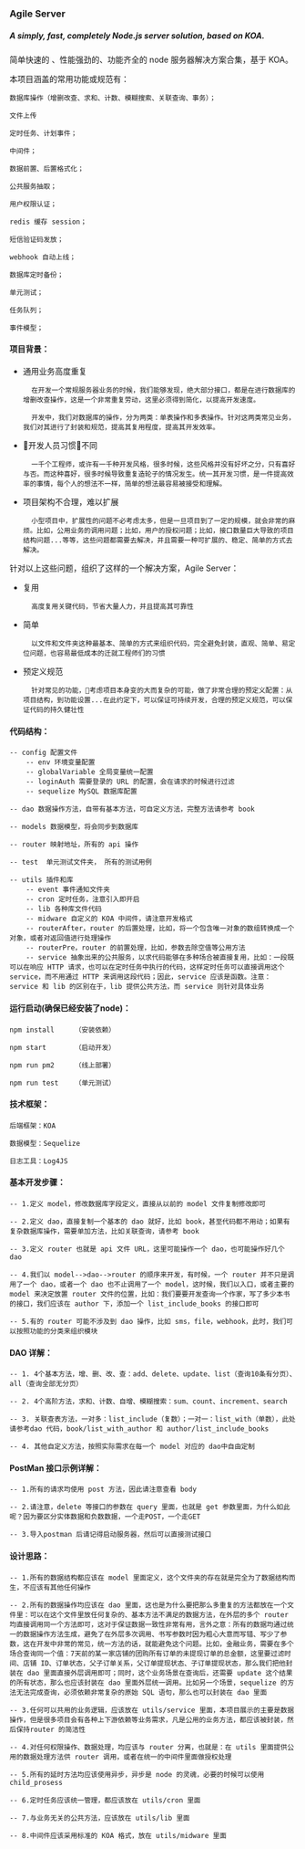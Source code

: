 ### Agile Server

##### A simply, fast, completely Node.js server solution, based on KOA.

简单快速的 、性能强劲的、功能齐全的 node 服务器解决方案合集，基于 KOA。 


本项目涵盖的常用功能或规范有：

    数据库操作（增删改查、求和、计数、模糊搜索、关联查询、事务）；

    文件上传

    定时任务、计划事件；

    中间件；

    数据前置、后置格式化；

    公共服务抽取；

    用户权限认证；

    redis 缓存 session；

    短信验证码发放；

    webhook 自动上线；

    数据库定时备份；

    单元测试；

    任务队列；

    事件模型；


#### 项目背景：

* 通用业务高度重复

        在开发一个常规服务器业务的时候，我们能够发现，绝大部分接口，都是在进行数据库的增删改查操作，这是一个非常重复劳动，这里必须得到简化，以提高开发速度。

        开发中，我们对数据库的操作，分为两类：单表操作和多表操作。针对这两类常见业务，我们对其进行了封装和规范，提高其复用程度，提高其开发效率。

* 开发人员习惯不同

        一千个工程师，或许有一千种开发风格，很多时候，这些风格并没有好坏之分，只有喜好与否。而这种喜好，很多时候导致重复造轮子的情况发生。统一其开发习惯，是一件提高效率的事情，每个人的想法不一样，简单的想法最容易被接受和理解。

* 项目架构不合理，难以扩展

        小型项目中，扩展性的问题不必考虑太多，但是一旦项目到了一定的规模，就会非常的麻烦。比如，公用业务的调用问题；比如，用户的授权问题；比如，接口数量巨大导致的项目结构问题...等等，这些问题都需要去解决，并且需要一种可扩展的、稳定、简单的方式去解决。

针对以上这些问题，组织了这样的一个解决方案，Agile Server：

* 复用

        高度复用关键代码，节省大量人力，并且提高其可靠性

* 简单

        以文件和文件夹这种最基本、简单的方式来组织代码，完全避免封装，直观、简单、易定位问题，也容易最低成本的迁就工程师们的习惯

* 预定义规范

        针对常见的功能，考虑项目本身变的大而复杂的可能，做了非常合理的预定义配置：从项目结构，到功能设置...在此约定下，可以保证可持续开发，合理的预定义规范，可以保证代码的持久健壮性


#### 代码结构：

    -- config 配置文件
        -- env 环境变量配置
        -- globalVariable 全局变量统一配置
        -- loginAuth 需要登录的 URL 的配置，会在请求的时候进行过滤
        -- sequelize MySQL 数据库配置

    -- dao 数据操作方法，自带有基本方法，可自定义方法，完整方法请参考 book

    -- models 数据模型，将会同步到数据库

    -- router 映射地址，所有的 api 操作

    -- test  单元测试文件夹， 所有的测试用例

    -- utils 插件和库
        -- event 事件通知文件夹
        -- cron 定时任务，注意引入即开启
        -- lib 各种库文件代码
        -- midware 自定义的 KOA 中间件，请注意开发格式
        -- routerAfter，router 的后置处理，比如，将一个包含唯一对象的数组转换成一个对象，或者对返回值进行处理操作
        -- routerPre，router 的前置处理，比如，参数去除空值等公用方法
        -- service 抽象出来的公共服务，以求代码能够在多种场合被直接复用，比如：一段既可以在响应 HTTP 请求，也可以在定时任务中执行的代码，这样定时任务可以直接调用这个 service，而不用通过 HTTP 来调用这段代码；因此，service 应该是函数。注意：service 和 lib 的区别在于，lib 提供公共方法，而 service 则针对具体业务

#### 运行启动(确保已经安装了node)：

    npm install     （安装依赖）

    npm start       （启动开发）

    npm run pm2     （线上部署）

    npm run test    （单元测试）

#### 技术框架：

    后端框架：KOA

    数据模型：Sequelize

    日志工具：Log4JS

#### 基本开发步骤：

    -- 1.定义 model，修改数据库字段定义，直接从以前的 model 文件复制修改即可

    -- 2.定义 dao，直接复制一个基本的 dao 就好，比如 book，甚至代码都不用动；如果有复杂数据库操作，需要单加方法，比如关联查询，请参考 book

    -- 3.定义 router 也就是 api 文件 URL，这里可能操作一个 dao，也可能操作好几个 dao

    -- 4.我们以 model-->dao-->router 的顺序来开发，有时候，一个 router 并不只是调用了一个 dao，或者一个 dao 也不止调用了一个 model，这时候，我们以入口，或者主要的 model 来决定放置 router 文件的位置，比如：我们要要开发查询一个作家，写了多少本书的接口，我们应该在 author 下，添加一个 list_include_books 的接口即可

    -- 5.有的 router 可能不涉及到 dao 操作，比如 sms，file，webhook，此时，我们可以按照功能的分类来组织模块

#### DAO 详解：

    -- 1. 4个基本方法，增、删、改、查：add、delete、update、list（查询10条有分页）、all（查询全部无分页）

    -- 2. 4个高阶方法，求和、计数、自增、模糊搜索：sum、count、increment、search

    -- 3. 关联查表方法，一对多：list_include（复数）；一对一：list_with（单数），此处请参考dao 代码，book/list_with_author 和 author/list_include_books

    -- 4. 其他自定义方法，按照实际需求在每一个 model 对应的 dao中自由定制

#### PostMan 接口示例详解：

    -- 1.所有的请求均使用 post 方法，因此请注意查看 body

    -- 2.请注意，delete 等接口的参数在 query 里面，也就是 get 参数里面，为什么如此呢？因为要区分实体数据和负数数据，一个走POST，一个走GET

    -- 3.导入postman 后请记得启动服务器，然后可以直接测试接口

#### 设计思路：

    -- 1.所有的数据结构都应该在 model 里面定义，这个文件夹的存在就是完全为了数据结构而生，不应该有其他任何操作

    -- 2.所有的数据操作均应该在 dao 里面，这也是为什么要把那么多重复的方法都放在一个文件里：可以在这个文件里放任何复杂的、基本方法不满足的数据方法，在外层的多个 router 均直接调用同一个方法即可，这对于保证数据一致性非常有用，言外之意：所有的数据均通过统一的数据操作方法生成，避免了在外层多次调用、书写参数时因为粗心大意而写错、写少了参数，这在开发中非常的常见，统一方法的话，就能避免这个问题。比如，金融业务，需要在多个场合查询同一个值：7天前的某一家店铺的团购所有订单的未提现订单的总金额，这里要过滤时间、店铺 ID、订单状态，父子订单关系，父订单提现状态、子订单提现状态，那么我们把他封装在 dao 里面直接外层调用即可；同时，这个业务场景在查询后，还需要 update 这个结果的所有状态，那么也应该封装在 dao 里面外层统一调用。比如另一个场景，sequelize 的方法无法完成查询，必须依赖非常复杂的原始 SQL 语句，那么也可以封装在 dao 里面

    -- 3.任何可以共用的业务逻辑，应该放在 utils/service 里面，本项目展示的主要是数据操作，但是很多项目会有各种上下游依赖等业务需求，凡是公用的业务方法，都应该被封装，然后保持router 的简洁性

    -- 4.对任何权限操作、数据处理，均应该与 router 分离，也就是：在 utils 里面提供公用的数据处理方法供 router 调用，或者在统一的中间件里面做授权处理

    -- 5.所有的延时方法均应该使用异步，异步是 node 的灵魂，必要的时候可以使用 child_prosess

    -- 6.定时任务应该统一管理，都应该放在 utils/cron 里面

    -- 7.与业务无关的公共方法，应该放在 utils/lib 里面

    -- 8.中间件应该采用标准的 KOA 格式，放在 utils/midware 里面
